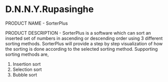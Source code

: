 # D.N.N.Y.Rupasinghe

PRODUCT NAME - SorterPlus

PRODUCT DESCRIPTION -
SorterPlus is a software which can sort an inserted set of numbers in ascending or descending order using 3 different sorting methods. 
SorterPlus will provide a step by step visualization of how the sorting is done according to the selected sorting method.
Supporting sorting methods are,
1. Insertion sort
2. Selection sort
3. Bubble sort 
